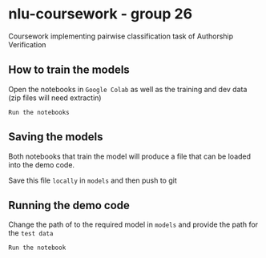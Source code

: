 # nlu-coursework - group 26
Coursework implementing pairwise classification task of Authorship Verification

## How to train the models
Open the notebooks in `Google Colab` as well as the training and dev data (zip files will need extractin)

`Run the notebooks`

## Saving the models
Both notebooks that train the model will produce a file that can be loaded into the demo code.

Save this file `locally` in `models` and then push to git

## Running the demo code
Change the path of to the required model in `models` and provide the path for the `test data`

`Run the notebook`